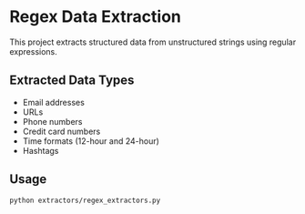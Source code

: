# Regex Data Extraction

This project extracts structured data from unstructured strings using regular expressions.

## Extracted Data Types
- Email addresses
- URLs
- Phone numbers
- Credit card numbers
- Time formats (12-hour and 24-hour)
- Hashtags

## Usage

```bash
python extractors/regex_extractors.py
